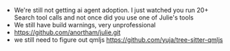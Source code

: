 * We're still not getting ai agent adoption. I just watched you run 20+ Search tool calls and not once did you use one of Julie's tools
* We still have build warnings, very unprofessional
* https://github.com/anortham/julie.git
* we still need to figure out qmljs https://github.com/yuja/tree-sitter-qmljs